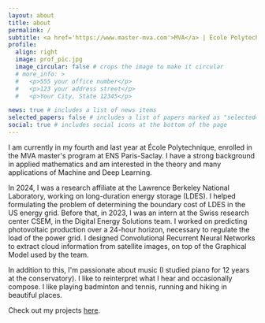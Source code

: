```yaml
---
layout: about
title: about
permalink: /
subtitle: <a href='https://www.master-mva.com'>MVA</a> | École Polytechnique
profile:
  align: right
  image: prof_pic.jpg
  image_circular: false # crops the image to make it circular
  # more_info: >
  #   <p>555 your office number</p>
  #   <p>123 your address street</p>
  #   <p>Your City, State 12345</p>

news: true # includes a list of news items
selected_papers: false # includes a list of papers marked as "selected={true}"
social: true # includes social icons at the bottom of the page
---
```


I am currently in my fourth and last year at École Polytechnique, enrolled in the MVA master's program at ENS Paris-Saclay. I have a strong background in applied mathematics and am interested in the theory and many applications of Machine and Deep Learning.

In 2024, I was a research affiliate at the Lawrence Berkeley National Laboratory, working on long-duration energy storage (LDES). I helped formulating the problem of determining the boundary cost of LDES in the US energy grid. Before that, in 2023, I was an intern at the Swiss research center CSEM, in the Digital Energy Solutions team. I worked on predicting photovoltaic production over a 24-hour horizon, necessary to regulate the load of the power grid. I designed Convolutional Recurrent Neural Networks to extract cloud information from satellite images, on top of the Graphical Model used by the team.

In addition to this, I'm passionate about music (I studied piano for 12 years at the conservatory). I like to reinterpret what I hear and occasionally compose. I like playing badminton and tennis, running and hiking in beautiful places. 

Check out my projects [here](/projects/).
